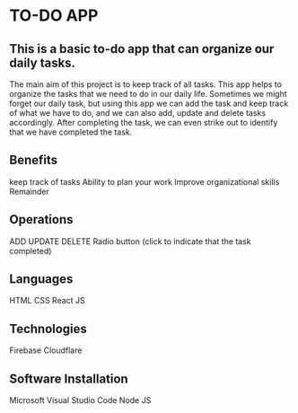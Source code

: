 # TO-DO APP
## This is a basic to-do app that can organize our daily tasks.
The main aim of this project is to keep track of all tasks. This app helps to organize the tasks that we need to do in our daily life. Sometimes we might forget our daily task, but using this app we can add the task and keep track of what we have to do, and we can also add, update and delete tasks accordingly. After completing the task, we can even strike out to identify that we have completed the task.

## Benefits
keep track of tasks
Ability to plan your work
Improve organizational skills
Remainder

## Operations
ADD
UPDATE
DELETE
Radio button (click to indicate that the task completed)

## Languages 
HTML
CSS
React JS

## Technologies
Firebase
Cloudflare

## Software Installation
Microsoft Visual Studio Code
Node JS




